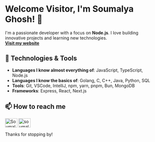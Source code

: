 # Welcome Visitor, I'm Soumalya Ghosh! 👋

I'm a passionate developer with a focus on **Node.js**. I love building innovative projects and learning new technologies.<br>
**[Visit my website](https://duck.is-a.dev)**

## 🔧 Technologies & Tools

- **Languages I know almost everything of**: JavaScript, TypeScript, Node.js
- **Languages I know the basics of**: Golang, C, C++, Java, Python, SQL
- **Tools**: Git, VSCode, IntelliJ, npm, yarn, pnpm, Bun, MongoDB
- **Frameworks**: Express, React, Next.js

## 📫 How to reach me

[<img align="center" src="https://raw.githubusercontent.com/rahuldkjain/github-profile-readme-generator/master/src/images/icons/Social/twitter.svg" alt="Soumalyaplayz" height="30" width="40" />](https://x.com/Soumalyaplayz)
[<img align="center" src="https://raw.githubusercontent.com/rahuldkjain/github-profile-readme-generator/master/src/images/icons/Social/linked-in-alt.svg" alt="soumalya-ghosh-0a0bb8274" height="30" width="40" />](https://www.linkedin.com/in/soumalya-ghosh-0a0bb8274/)

Thanks for stopping by!
